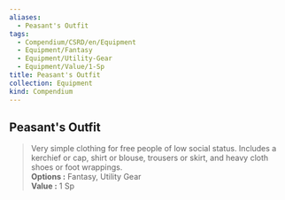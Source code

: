 ```yaml
---
aliases:
  - Peasant's Outfit
tags:
  - Compendium/CSRD/en/Equipment
  - Equipment/Fantasy
  - Equipment/Utility-Gear
  - Equipment/Value/1-Sp
title: Peasant's Outfit
collection: Equipment
kind: Compendium
---
```

## Peasant's Outfit  
  
>Very simple clothing for free people of low social status. Includes a kerchief or cap, shirt or blouse, trousers or skirt, and heavy cloth shoes or foot wrappings.  
> **Options :** Fantasy, Utility Gear  
> **Value :** 1 Sp